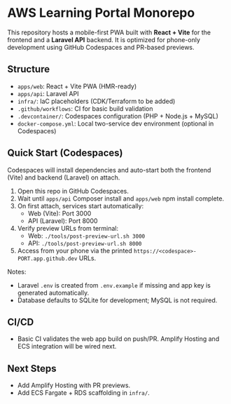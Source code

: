 # AWS Learning Portal Monorepo

This repository hosts a mobile-first PWA built with **React + Vite** for the frontend and a **Laravel API** backend. It is optimized for phone-only development using GitHub Codespaces and PR-based previews.

## Structure

- `apps/web`: React + Vite PWA (HMR-ready)
- `apps/api`: Laravel API
- `infra/`: IaC placeholders (CDK/Terraform to be added)
- `.github/workflows`: CI for basic build validation
- `.devcontainer/`: Codespaces configuration (PHP + Node.js + MySQL)
- `docker-compose.yml`: Local two-service dev environment (optional in Codespaces)

## Quick Start (Codespaces)

Codespaces will install dependencies and auto-start both the frontend (Vite) and backend (Laravel) on attach.

1. Open this repo in GitHub Codespaces.
2. Wait until `apps/api` Composer install and `apps/web` npm install complete.
3. On first attach, services start automatically:
   - Web (Vite): Port 3000
   - API (Laravel): Port 8000
4. Verify preview URLs from terminal:
   - Web: `./tools/post-preview-url.sh 3000`
   - API: `./tools/post-preview-url.sh 8000`
5. Access from your phone via the printed `https://<codespace>-PORT.app.github.dev` URLs.

Notes:
- Laravel `.env` is created from `.env.example` if missing and app key is generated automatically.
- Database defaults to SQLite for development; MySQL is not required.

## CI/CD

- Basic CI validates the web app build on push/PR. Amplify Hosting and ECS integration will be wired next.

## Next Steps

- Add Amplify Hosting with PR previews.
- Add ECS Fargate + RDS scaffolding in `infra/`.
